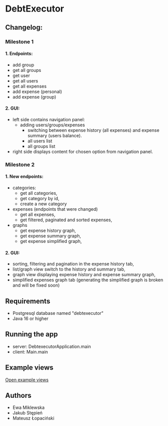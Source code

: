 # DebtExecutor

## Changelog:

### Milestone 1
#### 1. Endpoints:
- add group
- get all groups
- get user
- get all users
- get all expenses
- add expense (personal)
- add expense (group)
#### 2. GUI:
- left side contains navigation panel:
   - adding users/groups/expenses
      - switching between expense history (all expenses) and expense summary (users balance).
      - all users list
      - all groups list
- right side displays content for chosen option from navigation panel.

### Milestone 2
#### 1. New endpoints:
- categories:
   - get all categories,
   - get category by id,
   - create a new category
- expenses (endpoints that were changed)
   - get all expenses,
   - get filtered, paginated and sorted expenses,
- graphs
   - get expense history graph,
   - get expense summary graph,
   - get expense simplified graph,
#### 2. GUI:
- sorting, filtering and pagination in the expense history tab,
- list/graph view switch to the history and summary tab,
- graph view displaying expense history and expense summary graph,
- simplified expenses graph tab (generating the simplified graph is broken and will be fixed soon)

## Requirements

- Postgresql database named "debtexecutor"
- Java 16 or higher

## Running the app

- server: DebtexecutorApplication.main
- client: Main.main

## Example views

[Open example views](./docs/)

## Authors

- Ewa Miklewska
- Jakub Stępień
- Mateusz Łopaciński
